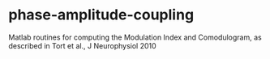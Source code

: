 # phase-amplitude-coupling
Matlab routines for computing the Modulation Index and Comodulogram, as described in Tort et al., J Neurophysiol 2010
